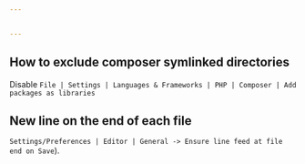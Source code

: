 ```yaml
---


---
```


<h2 id="how-to-exclude-composer-symlinked-directories">How to exclude composer symlinked directories</h2>
<p>Disable <code>File | Settings | Languages &amp; Frameworks | PHP | Composer | Add packages as libraries</code></p>
<h2 id="new-line-on-the-end-of-each-file">New line on the end of each file</h2>
<p><code>Settings/Preferences | Editor | General -&gt; Ensure line feed at file end on Save</code>).</p>

